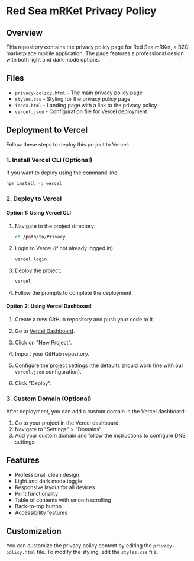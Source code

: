 # Red Sea mRKet Privacy Policy

## Overview
This repository contains the privacy policy page for Red Sea mRKet, a B2C marketplace mobile application. The page features a professional design with both light and dark mode options.

## Files
- `privacy-policy.html` - The main privacy policy page
- `styles.css` - Styling for the privacy policy page
- `index.html` - Landing page with a link to the privacy policy
- `vercel.json` - Configuration file for Vercel deployment

## Deployment to Vercel

Follow these steps to deploy this project to Vercel:

### 1. Install Vercel CLI (Optional)

If you want to deploy using the command line:

```bash
npm install -g vercel
```

### 2. Deploy to Vercel

#### Option 1: Using Vercel CLI

1. Navigate to the project directory:
   ```bash
   cd /path/to/Privacy
   ```

2. Login to Vercel (if not already logged in):
   ```bash
   vercel login
   ```

3. Deploy the project:
   ```bash
   vercel
   ```

4. Follow the prompts to complete the deployment.

#### Option 2: Using Vercel Dashboard

1. Create a new GitHub repository and push your code to it.

2. Go to [Vercel Dashboard](https://vercel.com/dashboard).

3. Click on "New Project".

4. Import your GitHub repository.

5. Configure the project settings (the defaults should work fine with our `vercel.json` configuration).

6. Click "Deploy".

### 3. Custom Domain (Optional)

After deployment, you can add a custom domain in the Vercel dashboard:

1. Go to your project in the Vercel dashboard.
2. Navigate to "Settings" > "Domains".
3. Add your custom domain and follow the instructions to configure DNS settings.

## Features

- Professional, clean design
- Light and dark mode toggle
- Responsive layout for all devices
- Print functionality
- Table of contents with smooth scrolling
- Back-to-top button
- Accessibility features

## Customization

You can customize the privacy policy content by editing the `privacy-policy.html` file. To modify the styling, edit the `styles.css` file.